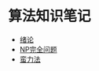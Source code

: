 # 算法知识笔记
- [绪论](https://github.com/LonnyZhao/LonnyZhao.github.io/blob/master/【算法篇】绪论.md)   
- [NP完全问题](https://github.com/LonnyZhao/LonnyZhao.github.io/blob/master/【算法篇】NP完全问题.md)   
- [蛮力法](https://github.com/LonnyZhao/LonnyZhao.github.io/blob/master/【算法篇】蛮力法.md)   
